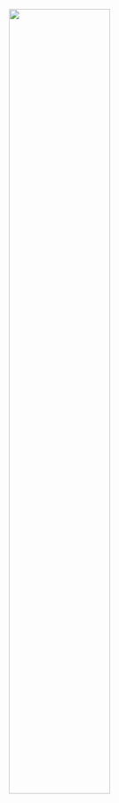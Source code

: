 <p align="center"><img src="https://github.com/JeongwooHam/FE_Study_Logs/assets/123251211/63dfcf77-46de-42a2-aa58-3574a85df61d" width="60%"/></p>
